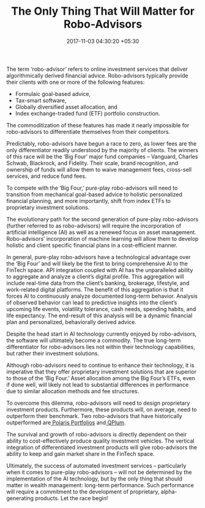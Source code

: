﻿---
title: The Only Thing That Will Matter for Robo-Advisors
date: 2017-11-03 04:30:20 +05:30
categories:
- Insights
- Robo-advisors
- WealthTech
- InvestTech
tags:
- Asia
- BlackRock
- Charles Schwab
- Europe
- Fidelity
- insights
- US
- Vanguard
layout: post
type: post
status: publish
category:
- InvestTech
- WealthTech
- Insights
- Robo-advisors
Markets:
- Asia
- BlackRock
- Charles Schwab
- Europe
- Fidelity
- insights
- US
- Vanguard
Person: Evan Kulak
---

<p>The term ‘robo-advisor’ refers to online investment services that deliver algorithmically derived financial advice. Robo-advisors typically provide their clients with one or more of the following features: </p>
<ul>
<li style="font-weight: 400;">Formulaic goal-based advice, </li>
<li style="font-weight: 400;">Tax-smart software, </li>
<li style="font-weight: 400;">Globally diversified asset allocation, and </li>
<li style="font-weight: 400;">Index exchange-traded fund (ETF) portfolio construction. </li>
</ul>
<p>The commoditization of these features has made it nearly impossible for robo-advisors to differentiate themselves from their competitors. </p>
<p>Predictably, robo-advisors have begun a race to zero, as lower fees are the only differentiator readily understood by the majority of clients. The winners of this race will be the ‘Big Four’ major fund companies – Vanguard, Charles Schwab, Blackrock, and Fidelity. Their scale, brand recognition, and ownership of funds will allow them to waive management fees, cross-sell services, and reduce fund fees. </p>
<p>To compete with the ‘Big Four,’ pure-play robo-advisors will need to transition from mechanical goal-based advice to holistic personalized financial planning, and more importantly, shift from index ETFs to proprietary investment solutions. </p>
<p>The evolutionary path for the second generation of pure-play robo-advisors (further referred to as robo-advisors) will require the incorporation of artificial intelligence (AI) as well as a renewed focus on asset management. Robo-advisors’ incorporation of machine learning will allow them to develop holistic and client specific financial plans in a cost-efficient manner. </p>
<p>In general, pure-play robo-advisors have a technological advantage over the ‘Big Four’ and will likely be the first to bring comprehensive AI to the FinTech space. API integration coupled with AI has the unparalleled ability to aggregate and analyze a client’s digital profile. This aggregation will include real-time data from the client’s banking, brokerage, lifestyle, and work-related digital platforms. The benefit of this aggregation is that it forces AI to continuously analyze documented long-term behavior. Analysis of observed behavior can lead to predictive insights into the client’s upcoming life events, volatility tolerance, cash needs, spending habits, and life expectancy. The end-result of this analysis will be a dynamic financial plan and personalized, behaviorally derived advice. </p>
<p>Despite the head start in AI technology currently enjoyed by robo-advisors, the software will ultimately become a commodity. The true long-term differentiator for robo-advisors lies not within their technology capabilities, but rather their investment solutions.</p>
<p>Although robo-advisors need to continue to enhance their technology, it is imperative that they offer proprietary investment solutions that are superior to those of the ‘Big Four.’ Asset allocation among the Big Four’s ETFs, even if done well, will likely not lead to substantial differences in performance due to similar allocation methods and fee structures. </p>
<p>To overcome this dilemma, robo-advisors will need to design proprietary investment products. Furthermore, these products will, on average, need to outperform their benchmark. Two robo-advisors that have historically outperformed are<a href="http://www.polarisportfolios.com"> Polaris Portfolios</a> and<a href="https://www.qplum.co/"> QPlum</a>. </p>
<p>The survival and growth of robo-advisors is directly dependent on their ability to cost-effectively produce quality investment vehicles. The vertical integration of differentiated investment products will give robo-advisors the ability to keep and gain market share in the FinTech space.</p>
<p>Ultimately, the success of automated investment services – particularly when it comes to pure-play robo-advisors – will not be determined by the implementation of the AI technology, but by the only thing that should matter in wealth management: long-term performance. Such performance will require a commitment to the development of proprietary, alpha-generating products. Let the race begin!</p>
